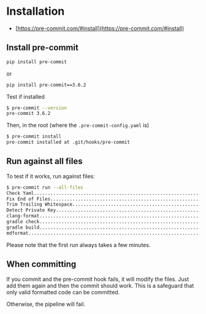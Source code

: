 # Installation

- [https://pre-commit.com/#install](https://pre-commit.com/#install)

## Install pre-commit

```bash
pip install pre-commit
```

or

```bash
pip install pre-commit==3.6.2
```

Test if installed

```bash
$ pre-commit --version
pre-commit 3.6.2
```

Then, in the root (where the `.pre-commit-config.yaml` is)

```bash
$ pre-commit install
pre-commit installed at .git/hooks/pre-commit
```

## Run against all files

To test if it works, run against files:

```bash
$ pre-commit run --all-files
Check Yaml...............................................................Passed
Fix End of Files.........................................................Passed
Trim Trailing Whitespace.................................................Passed
Detect Private Key.......................................................Passed
clang-format.............................................................Passed
gradle check.............................................................Passed
gradle build.............................................................Passed
mdformat.................................................................Passed
```

Please note that the first run always takes a few minutes.

## When committing

If you commit and the pre-commit hook fails, it will modify the files. Just add
them again and then the commit should work. This is a safeguard that only valid
formatted code can be committed.

Otherwise, the pipeline will fail.
